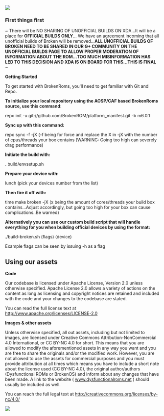 <img src="https://raw.github.com/BrokenROM/platform_manifest/m6.0.1/broken.png">

### First things first ###
~ There will be NO SHARING OF UNOFFICIAL BUILDS ON XDA...It will be a place for **OFFICIAL BUILDS ONLY**... We have an agreement incoming that all unofficial builds of Broken will be removed...**ALL UNOFFICIAL BUILDS OF BROKEN NEED TO BE SHARED IN OUR G+ COMMUNITY ON THE UNOFFICIAL BUILDS PAGE TO ALLOW PROPER MODERATION OF INFORMATION ABOUT THE ROM...TOO MUCH MISINFORMATION HAS LED TO THIS DECISION AND XDA IS ON BOARD FOR THIS...THIS IS FINAL** ~

**Getting Started**

To get started with BrokenRoms, you'll need to get familiar with Git and Repo.

**To initialize your local repository using the AOSP/CAF based BrokenRoms source, use this command:**

repo init -u git://github.com/BrokenROM/platform_manifest.git -b m6.0.1

**Sync up with this command:**

repo sync -f -jX (-f being for force and replace the X in -jX with the number of cpus/threads your box contains (WARNING: Going too high can severely drag performance)

**Initiate the build with:**

. build/envsetup.sh

**Prepare your device with:**

lunch (pick your devices number from the list)

**Then fire it off with:**

time make broken -jX (x being the amount of cores/threads your build box contains...Adjust accordingly, but going too high for your box can cause complications..Be warned)

**Alternatively you can use our custom build script that will handle everything for you when building official devices by using the format:**

./build-broken.sh (flags) (device)

Example flags can be seen by issuing -h as a flag

## Using our assets ##

**Code**

Our codebase is licensed under Apache License, Version 2.0 unless otherwise specified. Apache License 2.0 allows a variety of actions on the content as long as licensing and copyright notices are retained and included with the code and your changes to the codebase are stated.

You can read the full license text at http://www.apache.org/licenses/LICENSE-2.0

**Images & other assets**

Unless otherwise specified, all out assets, including but not limited to images, are licensed under Creative Commons Attribution-NonCommercial 4.0 International, or CC BY-NC 4.0 for short. This means that you are allowed to modify the aforementioned assets in any way you want and you are free to share the originals and/or the modified work. However, you are not allowed to use the assets for commercial purposes and you must provide attribution at all times which means you have to include a short note about the license used (CC BY-NC 4.0), the original author/authors (Dysfunctional ROMs or BrokenOS) and inform about any changes that have been made. A link to the website ( www.dysfunctionalroms.net ) should usually be included as well.

You can reach the full legal text at http://creativecommons.org/licenses/by-nc/4.0/

<img src="https://raw.github.com/BrokenROM/platform_manifest/m6.0.1/BrokenBanner.png">
